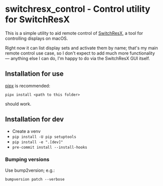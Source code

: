 # switchresx_control - Control utility for SwitchResX

This is a simple utility to aid remote control of [SwitchResX](https://www.madrau.com/index.html), a tool for controlling displays on macOS.

Right now it can list display sets and activate them by name; that's my main remote control use case, so I don't expect to add much more functionality — anything else I can do, I'm happy to do via the SwitchResX GUI itself.

## Installation for use

[pipx](https://github.com/pypa/pipx) is recommended:

```
pipx install <path to this folder>
```

should work.

## Installation for dev

* Create a venv
* `pip install -U pip setuptools`
* `pip install -e ".[dev]"`
* `pre-commit install --install-hooks`

### Bumping versions

Use bump2version; e.g.:

```
bumpversion patch --verbose
```

